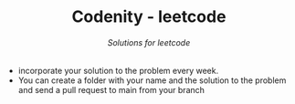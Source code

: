 <h1 align="center">Codenity - leetcode</h1>

<h6 align="center">
  Solutions for leetcode
</h6>

* incorporate your solution to the problem every week.
* You can create a folder with your name and the solution to the problem and send a pull request to main from your branch